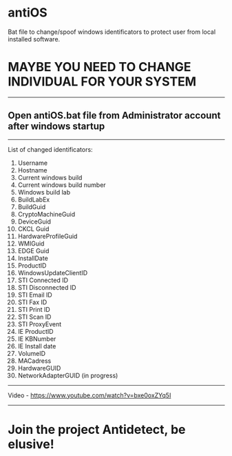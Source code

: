 # antiOS
Bat file to change/spoof windows identificators to protect user from local installed software.
# MAYBE YOU NEED TO CHANGE INDIVIDUAL FOR YOUR SYSTEM
***************************************************************
Open antiOS.bat file from Administrator account after windows startup
-
***************************************************************
List of changed identificators:

1. Username
2. Hostname
3. Current windows build
4. Current windows build number
5. Windows build lab 
6. BuildLabEx
7. BuildGuid
8. CryptoMachineGuid
9. DeviceGuid
10. CKCL Guid
11. HardwareProfileGuid
12. WMIGuid
13. EDGE Guid
14. InstallDate
15. ProductID
16. WindowsUpdateClientID
17. STI Connected ID
18. STI Disconnected ID
19. STI Email ID
20. STI Fax ID
21. STI Print ID
22. STI Scan ID
23. STI ProxyEvent
24. IE ProductID
25. IE KBNumber
26. IE Install date
27. VolumeID
28. MACadress
29. HardwareGUID
30. NetworkAdapterGUID (in progress)

********************************************************************
Video - https://www.youtube.com/watch?v=bxe0oxZYq5I
********************************************************************


# Join the project Antidetect, be elusive!
